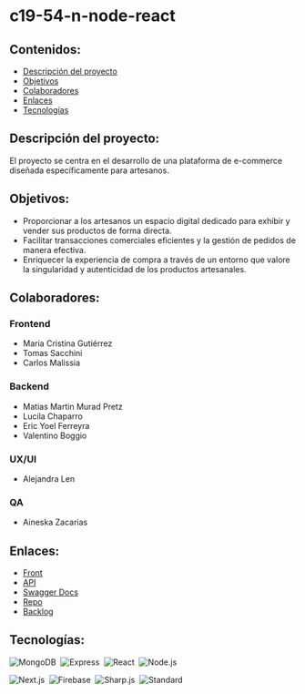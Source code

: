 # c19-54-n-node-react

## Contenidos:

- [Descripción del proyecto](#Descripción-del-proyecto)
- [Objetivos](#objetivos)
- [Colaboradores](#colaboradores)
- [Enlaces](#enlaces)
- [Tecnologías](#tecnologías)

## Descripción del proyecto:

El proyecto se centra en el desarrollo de una plataforma de e-commerce diseñada específicamente para artesanos.

## Objetivos:

- Proporcionar a los artesanos un espacio digital dedicado para exhibir y vender sus productos de forma directa.
- Facilitar transacciones comerciales eficientes y la gestión de pedidos de manera efectiva.
- Enriquecer la experiencia de compra a través de un entorno que valore la singularidad y autenticidad de los productos artesanales.

## Colaboradores:

### Frontend

- Maria Cristina Gutiérrez
- Tomas Sacchini
- Carlos Malissia

### Backend

- Matias Martin Murad Pretz
- Lucila Chaparro
- Eric Yoel Ferreyra
- Valentino Boggio

### UX/UI

- Alejandra Len

### QA

- Aineska Zacarias

## Enlaces:

- [Front](https://artesano-frontend.vercel.app/)
- [API](https://api-react-node.vercel.app/)
- [Swagger Docs](https://api-docu.netlify.app/)
- [Repo](https://github.com/No-Country-simulation/c19-54-n-node-react/)
- [Backlog](https://github.com/orgs/No-Country-simulation/projects/17)

## Tecnologías:

![MongoDB](https://img.shields.io/badge/-MongoDB-05122A?style=flat&logo=mongodb)&nbsp;
![Express](https://img.shields.io/badge/-Express-05122A?style=flat&logo=express)&nbsp;
![React](https://img.shields.io/badge/-React-05122A?style=flat&logo=react)&nbsp;
![Node.js](https://img.shields.io/badge/-Node.js-05122A?style=flat&logo=node.js)&nbsp;

![Next.js](https://img.shields.io/badge/-Next.js-05122A?style=flat&logo=next.js)&nbsp;
![Firebase](https://img.shields.io/badge/-Firebase-05122A?style=flat&logo=firebase)&nbsp;
![Sharp.js](https://img.shields.io/badge/-Sharp-05122A?style=flat&logo=sharp)&nbsp;
![Standard](https://img.shields.io/badge/-Standard-05122A?style=flat&logo=standardjs)&nbsp;
